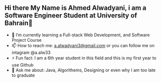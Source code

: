 ## Hi there My Name is Ahmed Alwadyani, i am a Software Engineer Student at University of Bahrain👋
- 🌱 I’m currently learning a Full-stack Web Development, and Software Project Course
- 📫 How to reach me: a.alwadyani3@gmail.com or you can follow me on intagram @a.alw33
- ⚡ Fun fact: I am a 6th year student in this field and this is my first year to use Github
- 💬 Ask me about: Java, Algorithems, Designing or even why I am too late to graduate
<!--
**Alwadyani/Alwadyani** is a ✨ _special_ ✨ repository because its `README.md` (this file) appears on your GitHub profile.

Here are some ideas to get you started:

- 🔭 I’m currently working on ...
- 🌱 I’m currently learning ...
- 👯 I’m looking to collaborate on ...
- 🤔 I’m looking for help with ...
- 💬 Ask me about ...
- 📫 How to reach me: ...
- 😄 Pronouns: ...
- ⚡ Fun fact: ...
test
-->
